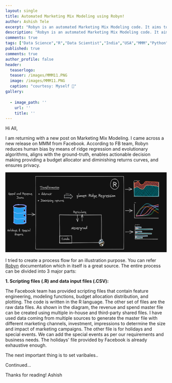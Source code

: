 ```yaml
---
layout: single
title: Automated Marketing Mix Modeling using Robyn!
author: Ashish Tele
excerpt: "Robyn is an automated Marketing Mix Modeling code. It aims to reduce human bias by means of ridge regression and revolutionary algorithms."
description: "Robyn is an automated Marketing Mix Modeling code. It aims to reduce human bias by means of ridge regression and revolutionary algorithms."
comments: true
tags: ["Data Science","R","Data Scientist","India","USA","MMM","Python","Market Mix Modeling"]
published: true
comments: true
author_profile: false
header:
  teaserlogo:
  teaser: /images/MMM11.PNG
  image: /images/MMM11.PNG
  caption: "courtesy: Myself 😬"
gallery:

  - image_path: ''
    url: ''
    title: ''
---
```

Hi All,

I am returning with a new post on Marketing Mix Modeling. I came across a new release on MMM from Facebook. According to FB team, Robyn reduces human bias by means of ridge regression and evolutionary algorithms, aligns with the ground-truth, enables actionable decision making providing a budget allocator and diminishing returns curves, and ensures privacy. 

<p align="center">
  <img width="650" height="250" src="/images/MMM12.PNG">
</p>

I tried to create a process flow for an illustration purpose. You can refer [Robyn](https://github.com/facebookexperimental/Robyn) documentation which in itself is a great source. The entire process can be divided into 3 major parts:

**1. Scripting files (.R) and data input files (.CSV):**

The Facebook team has provided scripting files that contain feature engineering, modeling functions, budget allocation distribution, and plotting. The code is written in the R language. The other set of files are the raw data files. As shown in the diagram, the revenue and spend master file can be created using multiple in-house and third-party shared files. I have used data coming from multiple sources to generate the master file with different marketing channels, investment, impressions to determine the size and impact of marketing campaigns. The other file is for holidays and special events. We can add the special events as per our requirements and business needs. The holidays' file provided by Facebook is already exhaustive enough.

The next important thing is to set varibales..

Continued...

Thanks for reading!
Ashish
